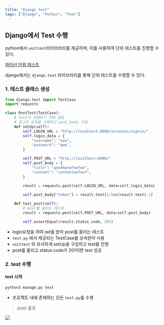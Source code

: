 ```yaml
---
title: "Django test"
tags: ["Django", "Python", "Test"]
---
```




## Django에서 Test 수행

python에서 `unittest`라이브러리를 제공하며, 이를 사용하여 단위 테스트를 진행할 수 있다.

[파이선 단위 테스트](https://don2101.github.io/2019/06/10/Python-Unit-Test/)



django에서는 `django.test` 라이브러리를 통해 단위 테스트를 수행할 수 있다.



### 1. 테스트 클래스 생성

```python
from django.test import TestCase
import requests

class PostTest(TestCase):
    # test가 진행되기 전에 설정
    # 로그인 로직을 수행하고 post_body 구성
    def setUp(self):
        self.LOGIN_URL = "http://localhost:8000/accounts/signin/"
        self.login_data = {
            "username": "aaa",
            "password": "qwe",
        }

        self.POST_URL = "http://localhost:8000/"
        self.post_body = {
            "title": "goodmanwfewfwe",
            "content": "contentwefewf",
        }

        result = requests.post(self.LOGIN_URL, data=self.login_data)
        
        self.post_body["token"] = result.text[1:len(result.text)-1]

    def test_post(self):
        # post를 올리는 테스트
        result = requests.post(self.POST_URL, data=self.post_body)

        self.assertEqual(result.status_code, 201)
```

- login요청을 하여 jwt를 받아 post를 올리는 테스트
- `test.py` 에서 제공되는 TestCase를 상속받아 사용
- `unittest` 와 유사하게 setUp을 구성하고 test를 진행
- post를 올리고 status code가 201이면 test 성공



### 2. test 수행

#### test 시작

```bash
python3 manage.py test
```

- 프로젝트 내에 존재하는 모든 `test.py`를 수행



> post 결과

![](https://user-images.githubusercontent.com/19590371/66265346-ea271100-e84f-11e9-8c75-60d1d031b447.png)







